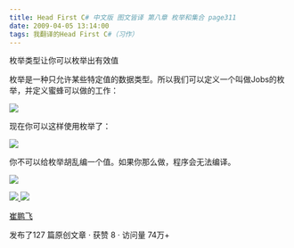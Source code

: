 ```yaml
---
title: Head First C# 中文版 图文皆译 第八章 枚举和集合 page311
date: 2009-04-05 13:14:00
tags: 我翻译的Head First C#（习作）
---
```

枚举类型让你可以枚举出有效值

枚举是一种只允许某些特定值的数据类型。所以我们可以定义一个叫做Jobs的枚举，并定义蜜蜂可以做的工作：

![](https://p-blog.csdn.net/images/p_blog_csdn_net/cuipengfei1/EntryImages/20090405/2009-04-05_12-54-24.jpg)

现在你可以这样使用枚举了：

![](https://p-blog.csdn.net/images/p_blog_csdn_net/cuipengfei1/EntryImages/20090405/2009-04-05_13-07-03.jpg)

你不可以给枚举胡乱编一个值。如果你那么做，程序会无法编译。

![](https://p-blog.csdn.net/images/p_blog_csdn_net/cuipengfei1/EntryImages/20090405/2009-04-05_13-11-47.jpg)



[ ![](https://profile.csdnimg.cn/5/2/5/3_cuipengfei1)
![](https://g.csdnimg.cn/static/user-reg-year/1x/11.png)
](https://blog.csdn.net/cuipengfei1)

[ 崔鹏飞 ](https://blog.csdn.net/cuipengfei1)

发布了127 篇原创文章  ·  获赞 8  ·  访问量 74万+

